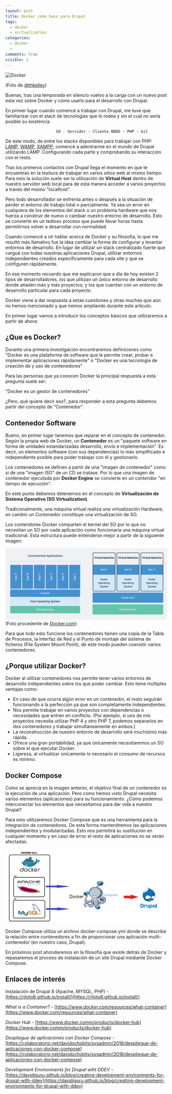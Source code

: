 ```yaml
---
layout: post
title: Docker como base para Drupal
tags:
  - docker
  - virtualization
categories:
  - docker
  - 
comments: true
visible: 1
---
```


![Docker](/../images/blue_whale.jpg)

(Foto de [@thkelley](https://unsplash.com/@thkelley))

Buenas, tras una temporada en silencio vuelvo a la carga con un nuevo post esta vez sobre Docker y cómo usarlo para el desarrollo con Drupal. 

En primer lugar cuando comencé a trabajar con Drupal, me tuve que familiarizar con el stack de tecnologías que lo rodea y sin el cual no sería posible su existencia. 

                          SO - Servidor - Cliente BBDD - PHP - Git

De este modo, de entre los stacks disponibles para trabajar con PHP: [LAMP]( https://www.liquidweb.com/kb/what-is-a-lamp-stack/), [WAMP]( https://www.hostinger.com/tutorials/what-is-wamp), [XAMPP]( https://en.wikipedia.org/wiki/XAMPP); comencé a adentrarme en el mundo de Drupal utilizando LAMP. 
Configurando cada parte y comprobando su interacción con el resto.

Tras los primeros contactos con Drupal llega el momento en que te encuentras en la tesitura de trabajar en varios sitios web al mismo tiempo. Para esto la solución suele ser la utilización de **Virtual Host** dentro de nuestro servidor web local para de esta manera acceder a varios proyectos a través del mismo "localhost". 

Pero todo desarrollador se enfrenta antes o después a la situación de perder el entorno de trabajo total o parcialmente. Ya sea un error en cualquiera de los elementos del stack o un problema hardware que nos fuerza a construir de nuevo o cambiar nuestro entorno de desarrollo.
Esto se convierte en un tedioso proceso que puede llevar horas hasta permitirnos volver a desarrollar con normalidad.

Cuando comencé a oír hablar acerca de Docker y su filosofía, lo que me resultó más llamativo fue la idea cambiar la forma de configurar y levantar entornos de desarrollo. En lugar de utilizar un stack centralizado fuerte que cargué con todas nuestras aplicaciones Drupal, utilizar entornos independientes creados específicamente para cada site y que se configuren rápidamente.

En ese momento recuerdo que me explicaron que a día de hoy existen 2 tipos de desarrolladores, los que utilizan un único entorno de desarrollo donde añaden más y más proyectos; y los que cuentan con un entorno de desarrollo particular para cada proyecto. 

Docker viene a dar respuesta a estas cuestiones y otras muchas que aún no hemos mencionado y que iremos ampliando durante este artículo.

En primer lugar vamos a introducir los conceptos básicos que utilizaremos a partir de ahora:


## ¿Que es Docker?

Durante una primera investigación encontraremos definiciones como "Docker es una plataforma de software que le permite crear, probar e implementar aplicaciones rápidamente" o "Docker es una tecnología de creación de y uso de contenedores"

Para las personas que ya conocen Docker la principal respuesta a esta pregunta suele ser: 

"Docker es un gestor de contenedores"

¿Pero, qué quiere decir eso?, para responder a esta pregunta debemos partir del concepto de "Contenedor".


## Contenedor Software

Bueno, en primer lugar tenemos que reparar en el concepto de contenedor. Según la propia web de Docker, un **Contenedor** es un "paquete software en forma de unidades estandarizadas desarrollo, envío e implementación".
Es decir, un elementos software (con sus dependencias) lo más simplificado e independiente posible para poder trabajar con él y gestionarlo. 

Los contenedores se definen a partir de una "imagen de contenedor" como si de una "imagen ISO" de un CD se tratase. Por lo que una imagen de contenedor ejecutada por **Docker Engine** se convierte en un contendor "en tiempo de ejecución".

En este punto debemos detenernos en el concepto de **Virtualización de Sistema Operativo (SO Virtualization)**. 

Tradicionalmente, una máquina virtual realiza una virtualización Hardware; en cambio un Contenedor constituye una virtualización de SO.

Los contendores Docker comparten el kernel del SO por lo que no necesitan un SO por cada aplicación como funcionaría una máquina virtual tradicional.
Esta estructura puede entenderse mejor a partir de la siguiente imagen:

![Container-Structure](/../images/container_vs_mvs.png) (Foto procedente de [Docker.com](https://www.docker.com/resources/what-container))

Para que todo esto funcione los contenedores tienen una copia de la Tabla de Procesos, la Interfaz de Red y el Punto de montaje del sistema de ficheros (File System Mount Point), de este modo pueden coexistir varios contenedores.


## ¿Porque utilizar Docker?

Docker al utilizar contenedores nos permite tener varios entornos de desarrollo independientes sobre los que poder cambiar. 
Esto tiene múltiples ventajas como:

  - En caso de que ocurra algún error en un contenedor, el resto seguirán funcionando a la perfección ya que son completamente independientes.
  - Nos permite trabajar en varios proyectos con dependencias o necesidades que entren en conflicto. 
    (Por ejemplo, si uno de mis proyectos necesita utilizar PHP 4 y otro PHP 7, podemos separarlos en dos contenedores y trabajar simultáneamente en ambos.)
  - La reconstrucción de nuestro entorno de desarrollo será muchísimo más rápida.
  - Ofrece una gran portabilidad, ya que únicamente necesitaremos un SO sobre el que ejecutar Docker.
  - Ligereza, al virtualizar únicamente lo necesario el consumo de recursos es mínimo.

## Docker Compose 

Como se aprecia en la imagen anterior, el objetivo final de un contenedor es la ejecución de una aplicación.
Pero como hemos visto Drupal necesita varios elementos (aplicaciones) para su funcionamiento. ¿Cómo podemos interconectar los elementos que necesitamos para dar vida a nuestro Drupal?

Para esto utilizaremos Docker Compose que es una herramienta para la integración de contenedores. 
De esta forma mantendremos las aplicaciones independientes y modularizadas. Esto nos permitirá su sustitución en cualquier momento y en caso de error el resto de aplicaciones no se verán afectadas.

![Docker Compose](/../images/docker_compose.png)

Docker Compose utiliza un archivo docker-compose.yml donde se describe la relación entre contenedores a fin de proporcionar una aplicación multi-contenedor (en nuestro caso, Drupal).


En próximos post ahondaremos en la filosofía que existe detrás de Docker y repasaremos el proceso de instalación de un site Drupal mediante Docker Compose.


## Enlaces de interés

Instalación de Drupal 8 (Apache, MYSQL, PHP) - [https://riloto8.github.io/install/](https://riloto8.github.io/install/)

*What is a Container?* - [https://www.docker.com/resources/what-container](https://www.docker.com/resources/what-container)

*Docker Hub* - [https://www.docker.comm/products/docker-hub](https://www.docker.comm/products/docker-hub)

*Despliegue de aplicaciones con Docker Compose* - [https://colaboratorio.net/davidochobits/sysadmin/2018/despliegue-de-aplicaciones-con-docker-compose](https://colaboratorio.net/davidochobits/sysadmin/2018/despliegue-de-aplicaciones-con-docker-compose)

*Development Environments for Drupal wiht DDEV* - [https://davidjguru.github.io/blog/creating-development-environments-for-drupal-with-ddev](https://davidjguru.github.io/blog/creating-development-environments-for-drupal-with-ddev)
